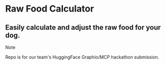 # Raw Food Calculator

## Easily calculate and adjust the raw food for your dog.

> [!NOTE]
> Repo is for our team's HuggingFace Graphio/MCP hackathon submission.
